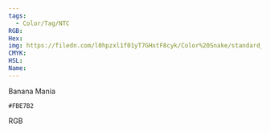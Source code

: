 ```yaml
---
tags:
  - Color/Tag/NTC
RGB:
Hex:
img: https://filedn.com/l0hpzxl1f01yT7GHxtF8cyk/Color%20Snake/standard_csv_to_svg//FBE7B2.svg
CMYK:
HSL:
Name:
---
```

Banana Mania
```palette
#FBE7B2
```
RGB
